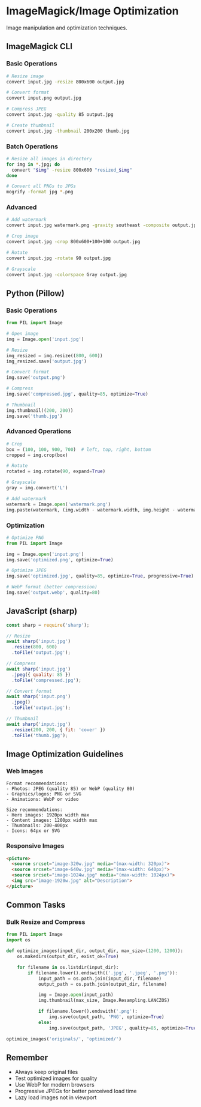 # ImageMagick/Image Optimization

Image manipulation and optimization techniques.

## ImageMagick CLI

### Basic Operations

```bash
# Resize image
convert input.jpg -resize 800x600 output.jpg

# Convert format
convert input.png output.jpg

# Compress JPEG
convert input.jpg -quality 85 output.jpg

# Create thumbnail
convert input.jpg -thumbnail 200x200 thumb.jpg
```

### Batch Operations

```bash
# Resize all images in directory
for img in *.jpg; do
  convert "$img" -resize 800x600 "resized_$img"
done

# Convert all PNGs to JPGs
mogrify -format jpg *.png
```

### Advanced

```bash
# Add watermark
convert input.jpg watermark.png -gravity southeast -composite output.jpg

# Crop image
convert input.jpg -crop 800x600+100+100 output.jpg

# Rotate
convert input.jpg -rotate 90 output.jpg

# Grayscale
convert input.jpg -colorspace Gray output.jpg
```

## Python (Pillow)

### Basic Operations

```python
from PIL import Image

# Open image
img = Image.open('input.jpg')

# Resize
img_resized = img.resize((800, 600))
img_resized.save('output.jpg')

# Convert format
img.save('output.png')

# Compress
img.save('compressed.jpg', quality=85, optimize=True)

# Thumbnail
img.thumbnail((200, 200))
img.save('thumb.jpg')
```

### Advanced Operations

```python
# Crop
box = (100, 100, 900, 700)  # left, top, right, bottom
cropped = img.crop(box)

# Rotate
rotated = img.rotate(90, expand=True)

# Grayscale
gray = img.convert('L')

# Add watermark
watermark = Image.open('watermark.png')
img.paste(watermark, (img.width - watermark.width, img.height - watermark.height), watermark)
```

### Optimization

```python
# Optimize PNG
from PIL import Image

img = Image.open('input.png')
img.save('optimized.png', optimize=True)

# Optimize JPEG
img.save('optimized.jpg', quality=85, optimize=True, progressive=True)

# WebP format (better compression)
img.save('output.webp', quality=80)
```

## JavaScript (sharp)

```javascript
const sharp = require('sharp');

// Resize
await sharp('input.jpg')
  .resize(800, 600)
  .toFile('output.jpg');

// Compress
await sharp('input.jpg')
  .jpeg({ quality: 85 })
  .toFile('compressed.jpg');

// Convert format
await sharp('input.png')
  .jpeg()
  .toFile('output.jpg');

// Thumbnail
await sharp('input.jpg')
  .resize(200, 200, { fit: 'cover' })
  .toFile('thumb.jpg');
```

## Image Optimization Guidelines

### Web Images

```
Format recommendations:
- Photos: JPEG (quality 85) or WebP (quality 80)
- Graphics/logos: PNG or SVG
- Animations: WebP or video

Size recommendations:
- Hero images: 1920px width max
- Content images: 1200px width max
- Thumbnails: 200-400px
- Icons: 64px or SVG
```

### Responsive Images

```html
<picture>
  <source srcset="image-320w.jpg" media="(max-width: 320px)">
  <source srcset="image-640w.jpg" media="(max-width: 640px)">
  <source srcset="image-1024w.jpg" media="(max-width: 1024px)">
  <img src="image-1920w.jpg" alt="Description">
</picture>
```

## Common Tasks

### Bulk Resize and Compress

```python
from PIL import Image
import os

def optimize_images(input_dir, output_dir, max_size=(1200, 1200)):
    os.makedirs(output_dir, exist_ok=True)

    for filename in os.listdir(input_dir):
        if filename.lower().endswith(('.jpg', '.jpeg', '.png')):
            input_path = os.path.join(input_dir, filename)
            output_path = os.path.join(output_dir, filename)

            img = Image.open(input_path)
            img.thumbnail(max_size, Image.Resampling.LANCZOS)

            if filename.lower().endswith('.png'):
                img.save(output_path, 'PNG', optimize=True)
            else:
                img.save(output_path, 'JPEG', quality=85, optimize=True)

optimize_images('originals/', 'optimized/')
```

## Remember
- Always keep original files
- Test optimized images for quality
- Use WebP for modern browsers
- Progressive JPEGs for better perceived load time
- Lazy load images not in viewport
